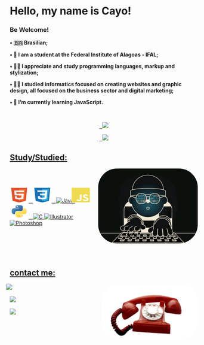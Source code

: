 ### <h1>Hello, my name is Cayo!</h1>

### <h3>Be Welcome!</h3>

  <p><b>• 🇧🇷 Brasilian;</b></p>
  <p><b>• 🎒 I am a student at the Federal Institute of Alagoas - IFAL;</b></p>
  <p><b>• 👨‍💻 I appreciate and study programming languages, markup and stylization;</b></p>
  <p><b>• 👨‍🎓 I studied informatics focused on creating websites and graphic design, all focused on the business sector and digital marketing;</b></p>
  <p><b>• 🌱 I’m currently learning JavaScript.</b></p>

<div align="center">

  <a href="https://github.com/CayoHenrique250">

  <img height="180em" src="https://github-readme-stats.vercel.app/api?username=CayoHenrique250&show_icons=true&theme=dark&include_all_commits=true&count_private=true"/>

  <img height="180em" src="https://github-readme-stats.vercel.app/api/top-langs/?username=CayoHenrique250&layout=compact&langs_count=7&theme=dark"/>

</div>


##

<h2>Study/Studied: </h2>

<div>

  <img align="right" alt="gif" height="200px" style="border-radius:50px;" src="hacking.gif">

</div>

<div style="display: inline_block;"><br><br><br>
  
  <img alt="HTML" height="40" width="50" src="https://raw.githubusercontent.com/devicons/devicon/master/icons/html5/html5-original.svg">
  
  <img alt="CSS" height="40" width="50" src="https://raw.githubusercontent.com/devicons/devicon/master/icons/css3/css3-original.svg">
  
  <img alt="Java" height="40" width="50" src="https://cdn.jsdelivr.net/gh/devicons/devicon/icons/java/java-original.svg">

  <img style="margin-left:-10px;" alt="Js" height="40" width="50" src="https://raw.githubusercontent.com/devicons/devicon/master/icons/javascript/javascript-plain.svg">

  <img alt="Python" height="40" width="50" src="https://raw.githubusercontent.com/devicons/devicon/master/icons/python/python-original.svg">
  
  <img alt="C" height="40" width="50" src="https://cdn.jsdelivr.net/gh/devicons/devicon/icons/c/c-original.svg">

  <img alt="Illustrator" height="40" width="50" src="https://cdn.jsdelivr.net/gh/devicons/devicon/icons/illustrator/illustrator-line.svg">
          
  <img alt="Photoshop" height="40" width="50" src="https://cdn.jsdelivr.net/gh/devicons/devicon/icons/photoshop/photoshop-line.svg">
  
  <!--devicons-->
  <br><br><br><br>
</div>

##

<h2>contact me:</h2>

<div>

  <img align="right" alt="gif" height="150px" style="border-radius:50px;" src="telefone.gif">

</div>

<div> 

  <a href="https://instagram.com/cayo_henrique_250" target="_blank"><img style="margin-left:-10px;" src="https://img.shields.io/badge/-Instagram-%23E4405F?style=for-the-badge&logo=instagram&logoColor=white" target="_blank"></a>
  
  <a href="https://contate.me/cayohenrique" target="_blank"><img src="https://img.shields.io/badge/WhatsApp-25D366?style=for-the-badge&logo=whatsapp&logoColor=white" target="_blank"></a>
  
  <a href="mailto:chsf2@aluno.ifal.edu.br?subject=Hello%2C%20i'm%20from%20GitHub!&body=I'm..." target="_blank"><img src="https://img.shields.io/badge/Gmail-D14836?style=for-the-badge&logo=gmail&logoColor=white" target="_blank"></a>

</div>
